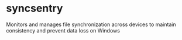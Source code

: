# syncsentry
 Monitors and manages file synchronization across devices to maintain consistency and prevent data loss on Windows
